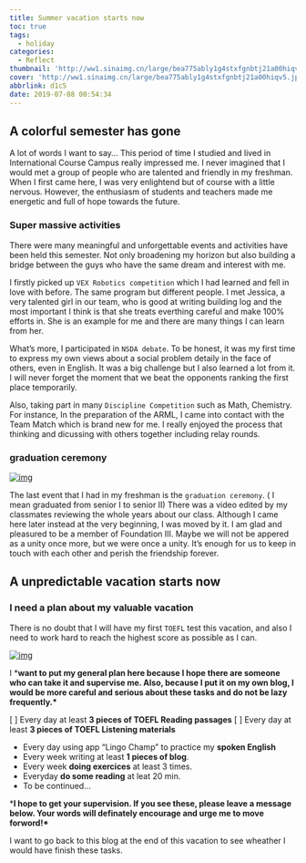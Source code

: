 ```yaml
---
title: Summer vacation starts now
toc: true
tags:
  - holiday
categories:
  - Reflect
thumbnail: 'http://ww1.sinaimg.cn/large/bea775ably1g4stxfgnbtj21a00hiqv5.jpg'
cover: 'http://ww1.sinaimg.cn/large/bea775ably1g4stxfgnbtj21a00hiqv5.jpg'
abbrlink: d1c5
date: 2019-07-08 00:54:34
---
```


## A colorful semester has gone

A lot of words I want to say… This period of time I studied and lived in International Course Campus really impressed me. I never imagined that I would met a group of people who are talented and friendly in my freshman. When I first came here, I was very enlightend but of course with a little nervous. However, the enthusiasm of students and teachers made me energetic and full of hope towards the future.

### Super massive activities

There were many meaningful and unforgettable events and activities have been held this semester. Not only broadening my horizon but also building a bridge between the guys who have the same dream and interest with me.

I firstly picked up `VEX Robotics competition` which I had learned and fell in love with before. The same program but different people. I met Jessica, a very talented girl in our team, who is good at writing building log and the most important I think is that she treats everthing careful and make 100% efforts in. She is an example for me and there are many things I can learn from her.

What’s more, I participated in `NSDA debate`. To be honest, it was my first time to express my own views about a social problem detaily in the face of others, even in English. It was a big challenge but I also learned a lot from it. I will never forget the moment that we beat the opponents ranking the first place temporarily.

Also, taking part in many `Discipline Competition` such as Math, Chemistry. For instance, In the preparation of the ARML, I came into contact with the Team Match which is brand new for me. I really enjoyed the process that thinking and dicussing with others together including relay rounds.

### graduation ceremony



[![img](http://ww1.sinaimg.cn/large/bea775ably1g4svpg06n7j21um18g7ft.jpg)](http://ww1.sinaimg.cn/large/bea775ably1g4svpg06n7j21um18g7ft.jpg)

The last event that I had in my freshman is the `graduation ceremony`. ( I mean graduated from senior I to senior II) There was a video edited by my classmates reviewing the whole years about our class. Although I came here later instead at the very beginning, I was moved by it. I am glad and pleasured to be a member of Foundation III. Maybe we will not be appered as a unity once more, but we were once a unity. It’s enough for us to keep in touch with each other and perish the friendship forever.

## A unpredictable vacation starts now

### I need a plan about my valuable vacation

There is no doubt that I will have my first `TOEFL` test this vacation, and also I need to work hard to reach the highest score as possible as I can.

[![img](http://ww1.sinaimg.cn/large/bea775ably1g4svon1j3vj21hc0u0x6q.jpg)](http://ww1.sinaimg.cn/large/bea775ably1g4svon1j3vj21hc0u0x6q.jpg)

I ***want to put my general plan here because I hope there are someone who can take it and supervise me. Also, because I put it on my own blog, I would be more careful and serious about these tasks and do not be lazy frequently.\***

[ ] Every day at least **3 pieces of TOEFL Reading passages**
[ ] Every day at least **3 pieces of TOEFL Listening materials**

-  Every day using app “Lingo Champ” to practice my **spoken English**
-  Every week writing at least **1 pieces of blog**.
-  Every week **doing exercices** at least 3 times.
-  Everyday **do some reading** at leat 20 min.
-  To be continued…

***I hope to get your supervision. If you see these, please leave a message below. Your words will definately encourage and urge me to move forword!\***

I want to go back to this blog at the end of this vacation to see wheather I would have finish these tasks.